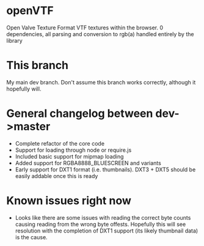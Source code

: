 # openVTF
Open Valve Texture Format VTF textures within the browser.
0 dependencies, all parsing and conversion to rgb(a) handled entirely by the library

# This branch
My main dev branch. Don't assume this branch works correctly, although it hopefully will. 

# General changelog between dev->master
* Complete refactor of the core code
* Support for loading through node or require.js
* Included basic support for mipmap loading
* Added support for RGBA8888_BLUESCREEN and variants
* Early support for DXT1 format (i.e. thumbnails). DXT3 + DXT5 should be easily addable once this is ready


# Known issues right now
* Looks like there are some issues with reading the correct byte counts causing reading from the wrong byte offests. Hopefully this will see resolution with the completion of DXT1 support (its likely thumbnail data) is the cause.